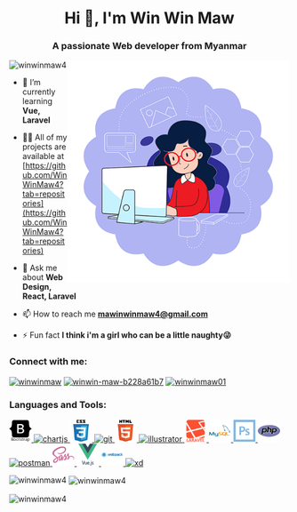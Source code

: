 
<h1 align="center">Hi 👋, I'm Win Win Maw</h1>
<h3 align="center">A passionate Web developer from Myanmar</h3>
<!--https://github.com/WinWinMaw4/WinWinMaw4/blob/main/202011_04.png
https://cdn.dribbble.com/users/1626229/screenshots/7199947/media/4be7ed3e9aaa171bcb86019f064624a3.jpg-->
<img align="right" alt="Coding" width="400" src="https://github.com/WinWinMaw4/WinWinMaw4/blob/main/202011_04.png" />


<p align="left"> <img src="https://komarev.com/ghpvc/?username=winwinmaw4&label=Profile%20views&color=0e75b6&style=flat" alt="winwinmaw4" /> </p>

- 🌱 I’m currently learning **Vue, Laravel**

- 👨‍💻 All of my projects are available at [https://github.com/WinWinMaw4?tab=repositories](https://github.com/WinWinMaw4?tab=repositories)

- 💬 Ask me about **Web Design, React, Laravel**

- 📫 How to reach me **mawinwinmaw4@gmail.com**

- ⚡ Fun fact **I think i'm a girl who can be a little naughty😜**

<h3 align="left">Connect with me:</h3>
<p align="left">
<a href="https://codepen.io/winwinmaw" target="blank"><img align="center" src="https://raw.githubusercontent.com/rahuldkjain/github-profile-readme-generator/master/src/images/icons/Social/codepen.svg" alt="winwinmaw" height="30" width="40" /></a>
<a href="https://linkedin.com/in/winwin-maw-b228a61b7" target="blank"><img align="center" src="https://raw.githubusercontent.com/rahuldkjain/github-profile-readme-generator/master/src/images/icons/Social/linked-in-alt.svg" alt="winwin-maw-b228a61b7" height="30" width="40" /></a>
<a href="https://fb.com/winwinmaw01" target="blank"><img align="center" src="https://raw.githubusercontent.com/rahuldkjain/github-profile-readme-generator/master/src/images/icons/Social/facebook.svg" alt="winwinmaw01" height="30" width="40" /></a>
</p>

<h3 align="left">Languages and Tools:</h3>
<p align="left"> <a href="https://getbootstrap.com" target="_blank" rel="noreferrer"> <img src="https://raw.githubusercontent.com/devicons/devicon/master/icons/bootstrap/bootstrap-plain-wordmark.svg" alt="bootstrap" width="40" height="40"/> </a> <a href="https://www.chartjs.org" target="_blank" rel="noreferrer"> <img src="https://www.chartjs.org/media/logo-title.svg" alt="chartjs" width="40" height="40"/> </a> <a href="https://www.w3schools.com/css/" target="_blank" rel="noreferrer"> <img src="https://raw.githubusercontent.com/devicons/devicon/master/icons/css3/css3-original-wordmark.svg" alt="css3" width="40" height="40"/> </a> <a href="https://git-scm.com/" target="_blank" rel="noreferrer"> <img src="https://www.vectorlogo.zone/logos/git-scm/git-scm-icon.svg" alt="git" width="40" height="40"/> </a> <a href="https://www.w3.org/html/" target="_blank" rel="noreferrer"> <img src="https://raw.githubusercontent.com/devicons/devicon/master/icons/html5/html5-original-wordmark.svg" alt="html5" width="40" height="40"/> </a> <a href="https://www.adobe.com/in/products/illustrator.html" target="_blank" rel="noreferrer"> <img src="https://www.vectorlogo.zone/logos/adobe_illustrator/adobe_illustrator-icon.svg" alt="illustrator" width="40" height="40"/> </a> <a href="https://laravel.com/" target="_blank" rel="noreferrer"> <img src="https://raw.githubusercontent.com/devicons/devicon/master/icons/laravel/laravel-plain-wordmark.svg" alt="laravel" width="40" height="40"/> </a> <a href="https://www.mysql.com/" target="_blank" rel="noreferrer"> <img src="https://raw.githubusercontent.com/devicons/devicon/master/icons/mysql/mysql-original-wordmark.svg" alt="mysql" width="40" height="40"/> </a> <a href="https://www.photoshop.com/en" target="_blank" rel="noreferrer"> <img src="https://raw.githubusercontent.com/devicons/devicon/master/icons/photoshop/photoshop-line.svg" alt="photoshop" width="40" height="40"/> </a> <a href="https://www.php.net" target="_blank" rel="noreferrer"> <img src="https://raw.githubusercontent.com/devicons/devicon/master/icons/php/php-original.svg" alt="php" width="40" height="40"/> </a> <a href="https://postman.com" target="_blank" rel="noreferrer"> <img src="https://www.vectorlogo.zone/logos/getpostman/getpostman-icon.svg" alt="postman" width="40" height="40"/> </a> <a href="https://sass-lang.com" target="_blank" rel="noreferrer"> <img src="https://raw.githubusercontent.com/devicons/devicon/master/icons/sass/sass-original.svg" alt="sass" width="40" height="40"/> </a> <a href="https://vuejs.org/" target="_blank" rel="noreferrer"> <img src="https://raw.githubusercontent.com/devicons/devicon/master/icons/vuejs/vuejs-original-wordmark.svg" alt="vuejs" width="40" height="40"/> </a> <a href="https://webpack.js.org" target="_blank" rel="noreferrer"> <img src="https://raw.githubusercontent.com/devicons/devicon/d00d0969292a6569d45b06d3f350f463a0107b0d/icons/webpack/webpack-original-wordmark.svg" alt="webpack" width="40" height="40"/> </a> <a href="https://www.adobe.com/products/xd.html" target="_blank" rel="noreferrer"> <img src="https://cdn.worldvectorlogo.com/logos/adobe-xd.svg" alt="xd" width="40" height="40"/> </a> </p>

<p><img align="left" src="https://github-readme-stats.vercel.app/api/top-langs?username=winwinmaw4&show_icons=true&locale=en&layout=compact" alt="winwinmaw4" /></p>

<p>&nbsp;<img align="center" src="https://github-readme-stats.vercel.app/api?username=winwinmaw4&show_icons=true&locale=en" alt="winwinmaw4" /></p>

<p><img align="center" src="https://github-readme-streak-stats.herokuapp.com/?user=winwinmaw4&" alt="winwinmaw4" /></p>
